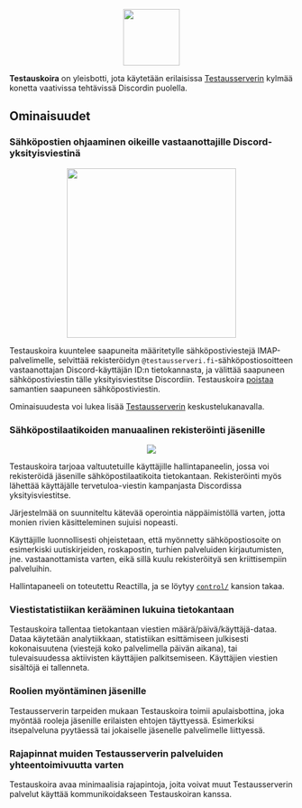 <p align="center">
<img src="https://i.imgur.com/dT8RLvv.png" height="100">
</p>

**Testauskoira** on yleisbotti, jota käytetään erilaisissa [Testausserverin](https://testausserveri.fi) kylmää konetta vaativissa tehtävissä Discordin puolella.

## Ominaisuudet

### Sähköpostien ohjaaminen oikeille vastaanottajille Discord-yksityisviestinä
<p align="center">
<img src="https://i.imgur.com/zO9nhXV.png" height="300">
</p>

Testauskoira kuuntelee saapuneita määritetylle sähköpostiviestejä IMAP-palvelimelle, selvittää rekisteröidyn `@testausserveri.fi`-sähköpostiosoitteen vastaanottajan Discord-käyttäjän ID:n tietokannasta, ja välittää saapuneen sähköpostiviestin tälle yksityisviestitse Discordiin. Testauskoira [poistaa](https://github.com/ahnl/testauskoira/blob/master/src/mail/imap.js#L55) samantien saapuneen sähköpostiviestin. 

Ominaisuudesta voi lukea lisää [Testausserverin](https://testausserveri.fi) keskustelukanavalla.

### Sähköpostilaatikoiden manuaalinen rekisteröinti jäsenille

<p align="center">
<img src="https://i.imgur.com/OzsO2M7.png">
</p>

Testauskoira tarjoaa valtuutetuille käyttäjille hallintapaneelin, jossa voi rekisteröidä jäsenille sähköpostilaatikoita tietokantaan. Rekisteröinti myös lähettää käyttäjälle tervetuloa-viestin kampanjasta Discordissa yksityisviestitse.

Järjestelmää on suunniteltu kätevää operointia näppäimistöllä varten, jotta monien rivien käsitteleminen sujuisi nopeasti.

Käyttäjille luonnollisesti ohjeistetaan, että myönnetty sähköpostiosoite on esimerkiski uutiskirjeiden, roskapostin, turhien palveluiden kirjautumisten, jne. vastaanottamista varten, eikä sillä kuulu rekisteröityä sen kriittisempiin palveluihin.

Hallintapaneeli on toteutettu Reactilla, ja se löytyy [`control/`](https://github.com/ahnl/testauskoira/tree/master/control) kansion takaa.

### Viestistatistiikan kerääminen lukuina tietokantaan

Testauskoira tallentaa tietokantaan viestien määrä/päivä/käyttäjä-dataa. Dataa käytetään analytiikkaan, statistiikan esittämiseen julkisesti kokonaisuutena (viestejä koko palvelimella päivän aikana), tai tulevaisuudessa aktiivisten käyttäjien palkitsemiseen. Käyttäjien viestien sisältöjä ei tallenneta.

### Roolien myöntäminen jäsenille

Testausserverin tarpeiden mukaan Testauskoira toimii apulaisbottina, joka myöntää rooleja jäsenille erilaisten ehtojen täyttyessä. Esimerkiksi itsepalveluna pyytäessä tai jokaiselle jäsenelle palvelimelle liittyessä.

### Rajapinnat muiden Testausserverin palveluiden yhteentoimivuutta varten

Testauskoira avaa minimaalisia rajapintoja, joita voivat muut Testausserverin palvelut käyttää kommunikoidakseen Testauskoiran kanssa.